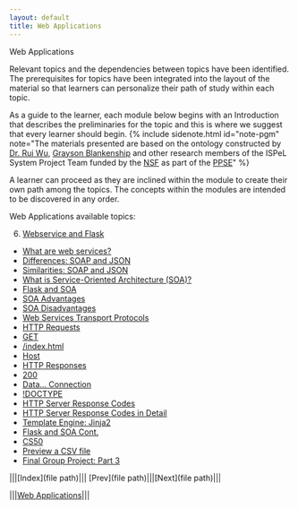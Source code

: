 ```yaml
---
layout: default
title: Web Applications
---
```

<span class="newthought">Web Applications</span>


Relevant topics and the dependencies between topics have been identified. The prerequisites for topics have been integrated into the layout of the material so that learners can personalize their path of study within each topic.  

As a guide to the learner, each module below begins with an Introduction that describes the preliminaries for the topic and this is where we suggest that every learner should begin.  {% include sidenote.html id="note-pgm" note="The materials presented are based on the ontology constructed by [Dr. Rui Wu](http://www.cs.ecu.edu/wu/),  [Grayson Blankenship]() and other research members of the ISPeL System Project Team funded by the [NSF](https://www.nsf.gov) as part of the [PPSE](https://ppse.ecu.edu/)" %}


A learner can proceed as they are inclined within the module to create their own path among the topics.   The concepts within the modules are intended to be discovered in any order.  


Web Applications available topics: 

6. [Webservice and Flask](part1/)
- [What are web services?](part1/#what-are-web-services)
- [Differences: SOAP and JSON](part1/#differences-soap-and-json)
- [Similarities: SOAP and JSON](part1/#similarities-soap-and-json)
- [What is Service-Oriented Architecture (SOA)?](part2/#what-is-service-oriented-architecture-soa)
- [Flask and SOA](part2/#flask-and-soa)
- [SOA Advantages](part3/#what-are-soa-advantages)
- [SOA Disadvantages](part3/#what-are-soa-disadvantages)
- [Web Services Transport Protocols](part4/#web-services-transport-protocols)
- [HTTP Requests](part4/#http-requests)
- [GET](part4/#get)
- [/index.html](part4/#index-html)
- [Host](part4/#host)
- [HTTP Responses](part5/#http-responses)
- [200](part5/#200)
- [Data… Connection](part5/#date-connection)
- [!DOCTYPE](part5/#doctype)
- [HTTP Server Response Codes](part6/#http-server-response-codes)
- [HTTP Server Response Codes in Detail](part6/#http-server-response-codes-in-detail)
- [Template Engine: Jinja2](part7/#template-engine-jinja2)
- [Flask and SOA Cont.](part7/#flask-and-soa)
- [CS50](part7/#cs50)
- [Preview a CSV file](part7/#preview-a-csv-file)
- [Final Group Project: Part 3](part7/#final-group-project-part-3)


<script src="http://d3js.org/d3.v3.min.js"></script>
<script src="script/ontology.js"></script>

<!-- <div id="ontology_div"></div> -->
<!-- <div></div> -->
<body></body>



|||[Index](file path)||| [Prev](file path)|||[Next](file path)|||

|||[Web Applications](../)|||

